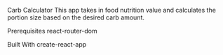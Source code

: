 Carb Calculator
This app takes in food nutrition value and calculates the portion size based on the desired carb amount.

Prerequisites
react-router-dom





Built With
create-react-app

